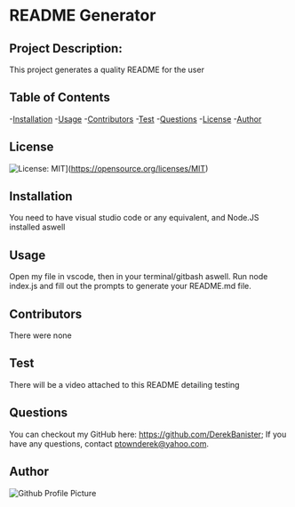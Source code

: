 # README Generator

  ## Project Description:
  This project generates a quality README for the user


  ## Table of Contents
  -[Installation](#install)
  -[Usage](#usage)
  -[Contributors](#contributors)
  -[Test](#test)
  -[Questions](#questions)
  -[License](#license)
  -[Author](#author)

## License
![License: MIT](https://img.shields.io/badge/License-MIT-yellow.svg)](https://opensource.org/licenses/MIT)

## Installation
You need to have visual studio code or any equivalent, and Node.JS installed aswell


## Usage
Open my file in vscode, then in your terminal/gitbash aswell. Run node index.js and fill out the prompts to generate your README.md file.


## Contributors
There were none


## Test
There will be a video attached to this README detailing testing


## Questions
You can checkout my GitHub here: https://github.com/DerekBanister;
If you have any questions, contact ptownderek@yahoo.com.


## Author
![Github Profile Picture](https://avatars.githubusercontent.com/u/89547994?v=4)


